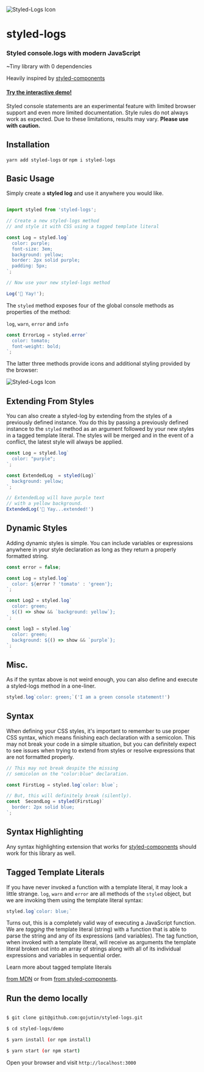 ![Styled-Logs Icon](https://res.cloudinary.com/gojutin/image/upload/w_300/v1550798794/styled-logs-icon.png)

# styled-logs

### Styled console.logs with modern JavaScript

~Tiny library with 0 dependencies

Heavily inspired by [styled-components](https://www.styled-components.com/)

#### [Try the interactive demo!](https://styled-logs.com)



Styled console statements are an experimental feature with limited browser support and even more limited documentation. Style rules do not always work as expected. Due to these limitations, results may vary. **Please use with caution.**

 
## Installation
`yarn add styled-logs` or `npm i styled-logs`


## Basic Usage
Simply create a **styled log** and use it anywhere you would like.

```javascript

import styled from 'styled-logs';

// Create a new styled-logs method 
// and style it with CSS using a tagged template literal

const Log = styled.log`
  color: purple;
  font-size: 3em;
  background: yellow;
  border: 2px solid purple;
  padding: 5px;
`;

// Now use your new styled-logs method

Log('🎉 Yay!');

```
The `styled` method exposes four of the global console methods as properties of the method:

`log`, `warn`, `error` and `info`

``` javascript
const ErrorLog = styled.error`
  color: tomato;
  font-weight: bold;
`;
```

The latter three methods provide icons and additional styling provided by the browser:

![Styled-Logs Icon](https://res.cloudinary.com/gojutin/image/upload/v1550801477/console-screenshot.png)


## Extending From Styles
You can also create a styled-log by extending from the styles of a previously defined instance. You do this by passing a previously defined instance to the `styled` method as an argument followed by your new styles in a tagged template literal. The styles will be merged and in the event of a conflict, the latest style will always be applied.

```javascript
const Log = styled.log`
  color: "purple";
`;

const ExtendedLog  = styled(Log)`
  background: yellow;
`;

// ExtendedLog will have purple text 
// with a yellow background.
ExtendedLog('🎉 Yay...extended!')
```

## Dynamic Styles
Adding dynamic styles is simple. You can include variables or expressions anywhere in your style declaration as long as they return a properly formatted string.

```javascript
const error = false;

const Log = styled.log`
  color: ${error ? 'tomato' : 'green'};
`;

const Log2 = styled.log`
  color: green;
  ${() => show && `background: yellow`};
`;

const log3 = styled.log`
  color: green;
  background: ${() => show && `purple`};
`;
```

## Misc.

As if the syntax above is not weird enough, you can also define and execute a styled-logs method in a one-liner.

```javascript
styled.log`color: green;`('I am a green console statement!')
```
  

## Syntax

When defining your CSS styles, it's important to remember to use proper CSS syntax, which means finishing each declaration with a semicolon. This may not break your code in a simple situation, but you can definitely expect to see issues when trying to extend from styles or resolve expressions that are not formatted properly. 

```javascript
// This may not break despite the missing 
// semicolon on the "color:blue" declaration.

const FirstLog = styled.log`color: blue`;

// But, this will definitely break (silently).
const  SecondLog = styled(FirstLog)`
  border: 2px solid blue;
`;
```

<h2 id="syntax">Syntax Highlighting</h2>

Any syntax highlighting extension that works for [styled-components](https://www.styled-components.com/) should work for this library as well.

<h2 id="ttl">Tagged Template Literals</h2>

If you have never invoked a function with a template literal, it may look a little strange. `log`, `warn` and `error` are all methods of the `styled` object, but we are invoking them using the template literal syntax:

```javascript
styled.log`color: blue;`
```

Turns out, this is a completely valid way of executing a JavaScript function. We are _tagging_ the template literal (string) with a function that is able to parse the string and any of its expressions (and variables). The tag function, when invoked with a template literal, will receive as arguments the template literal broken out into an array of strings along with all of its individual expressions and variables in sequential order.

Learn more about tagged template literals

<a href="https://developer.mozilla.org/en-US/docs/Web/JavaScript/Reference/Template_literals/"  target="_blank">from MDN</a> or from <a href="https://www.styled-components.com/docs/advanced#tagged-template-literals"  target="_blank">from styled-components</a>.

 
<h2 id="demo">Run the demo locally</h2>

 
```sh

$ git clone git@github.com:gojutin/styled-logs.git

$ cd styled-logs/demo

$ yarn install (or npm install)

$ yarn start (or npm start)

```

Open your browser and visit `http://localhost:3000`
